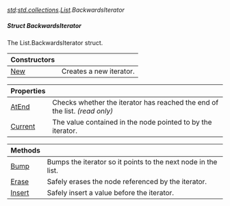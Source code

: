 _[std](../../modules/std/std-module.md):[std.collections](../../modules/std/std-collections.md).[List<T>](../../modules/std/std-collections-list.md).BackwardsIterator_
##### Struct BackwardsIterator
The List.BackwardsIterator struct.

| Constructors | |
|:---|:---|
| [New](std-collections-list<t?>-backwardsiterator-new.md) | Creates a new iterator. |

| Properties | |
|:---|:---|
| [AtEnd](std-collections-list<t?>-backwardsiterator-atend.md) | Checks whether the iterator has reached the end of the list. _(read only)_ |
| [Current](std-collections-list<t?>-backwardsiterator-current.md) | The value contained in the node pointed to by the iterator. |

| Methods | |
|:---|:---|
| [Bump](std-collections-list<t?>-backwardsiterator-bump.md) | Bumps the iterator so it points to the next node in the list. |
| [Erase](std-collections-list<t?>-backwardsiterator-erase.md) | Safely erases the node referenced by the iterator. |
| [Insert](std-collections-list<t?>-backwardsiterator-insert.md) | Safely insert a value before the iterator. |
